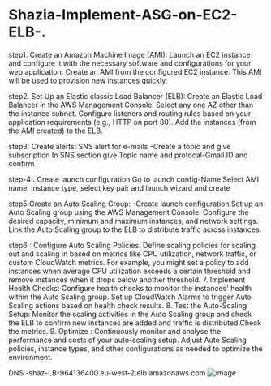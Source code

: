 # Shazia-Implement-ASG-on-EC2-ELB-.
step1. Create an Amazon Machine Image (AMI):
Launch an EC2 instance and configure it with the necessary software and configurations for your web application.
Create an AMI from the configured EC2 instance. This AMI will be used to provision new instances quickly.

step2. Set Up an Elastic classic Load Balancer (ELB):
Create an Elastic Load Balancer in the AWS Management Console. Select any one AZ other than the instance subnet.
Configure listeners and routing rules based on your application requirements (e.g., HTTP on port 80).
Add the instances (from the AMI created) to the ELB.

step3: Create alerts:
SNS alert for e-mails -Create a topic and give subscription 
In SNS section give Topic name and protocal-Gmail.ID and confirm

step-4 : Create launch configuration
Go to launch config-Name
                    Select AMI name, instance type, select key pair and launch wizard and create

step5:Create an Auto Scaling Group:
-Create launch configuration 
Set up an Auto Scaling group using the AWS Management Console.
Configure the desired capacity, minimum and maximum instances, and network settings.
Link the Auto Scaling group to the ELB to distribute traffic across instances.

step6 : Configure Auto Scaling Policies:
Define scaling policies for scaling out and scaling in based on metrics like CPU utilization, network 
traffic, or custom CloudWatch metrics.
For example, you might set a policy to add instances when average CPU utilization exceeds a certain threshold and remove instances when it drops below another threshold.
7. Implement Health Checks:
Configure health checks to monitor the instances' health within the Auto Scaling group.
Set up CloudWatch Alarms to trigger Auto Scaling actions based on health check results.
8. Test the Auto-Scaling Setup:
Monitor the scaling activities in the Auto Scaling group and check the ELB to confirm new instances are added and traffic is distributed.Check the metrics.
9. Optimize :
Continuously monitor and analyse the performance and costs of your auto-scaling setup.
Adjust Auto Scaling policies, instance types, and other configurations as needed to optimize the environment.

DNS  -shaz-LB-964136400.eu-west-2.elb.amazonaws.com
![image](https://github.com/shaikshaz/Shazia-Implement-ASG-on-EC2-ELB-./assets/154241222/7ba5ae0c-a4f9-4286-be91-ae02fe1eb705)

